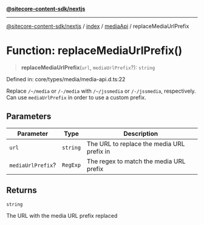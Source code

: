 [**@sitecore-content-sdk/nextjs**](../../../../README.md)

***

[@sitecore-content-sdk/nextjs](../../../../README.md) / [index](../../../README.md) / [mediaApi](../README.md) / replaceMediaUrlPrefix

# Function: replaceMediaUrlPrefix()

> **replaceMediaUrlPrefix**(`url`, `mediaUrlPrefix`?): `string`

Defined in: core/types/media/media-api.d.ts:22

Replace `/~/media` or `/-/media` with `/~/jssmedia` or `/-/jssmedia`, respectively.
Can use `mediaUrlPrefix` in order to use a custom prefix.

## Parameters

| Parameter | Type | Description |
| ------ | ------ | ------ |
| `url` | `string` | The URL to replace the media URL prefix in |
| `mediaUrlPrefix`? | `RegExp` | The regex to match the media URL prefix |

## Returns

`string`

The URL with the media URL prefix replaced
